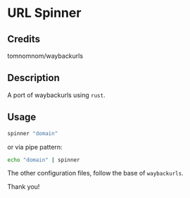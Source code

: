 # URL Spinner

## Credits

tomnomnom/waybackurls

## Description

A port of waybackurls using `rust`.

## Usage

```sh
spinner "domain"
```

or via pipe pattern:

```sh
echo "domain" | spinner
```

The other configuration files, follow the base of `waybackurls`.

Thank you!

